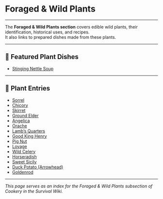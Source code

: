 # Foraged & Wild Plants

---

The **Foraged & Wild Plants section** covers edible wild plants, their identification, historical uses, and recipes.  
It also links to prepared dishes made from these plants.  

---

## 🔹 Featured Plant Dishes  
- [Stinging Nettle Soup](cookery/plants/stinging-nettle-soup.md)  

---

## 🔹 Plant Entries  
- [Sorrel](cookery/plants/sorrel.md)  
- [Chicory](cookery/plants/chicory.md)  
- [Skirret](cookery/plants/skirret.md)  
- [Ground Elder](cookery/plants/ground-elder.md)  
- [Angelica](cookery/plants/angelica.md)  
- [Orache](cookery/plants/orache.md)  
- [Lamb’s Quarters](cookery/plants/lambs-quarters.md)  
- [Good King Henry](cookery/plants/good-king-henry.md)  
- [Pig Nut](cookery/plants/pig-nut.md)  
- [Lovage](cookery/plants/lovage.md)  
- [Wild Celery](cookery/plants/wild-celery.md)  
- [Horseradish](cookery/plants/horseradish.md)  
- [Sweet Sicily](cookery/plants/sweet-sicily.md)  
- [Duck Potato (Arrowhead)](cookery/plants/duck-potato.md)  
- [Goldenrod](cookery/plants/goldenrod.md)  

---

*This page serves as an index for the Foraged & Wild Plants subsection of Cookery in the Survival Wiki.*
